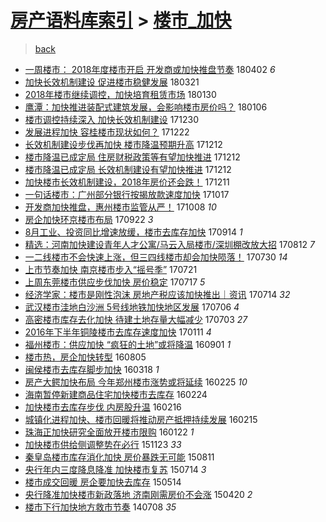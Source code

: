 [房产语料库索引](../../README.md)  > [楼市_加快](楼市_加快.md)
====
> [back](../README.md)

- [一周楼市： 2018年度楼市开启 开发商或加快推盘节奏](http://jkwz.applinzi.com/ittc/7087394523380712454.html#%E4%B8%80%E5%91%A8%E6%A5%BC%E5%B8%82%EF%BC%9A+2018%E5%B9%B4%E5%BA%A6%E6%A5%BC%E5%B8%82%E5%BC%80%E5%90%AF+%E5%BC%80%E5%8F%91%E5%95%86%E6%88%96%E5%8A%A0%E5%BF%AB%E6%8E%A8%E7%9B%98%E8%8A%82%E5%A5%8F) 180402 *6* 
- [加快长效机制建设 促进楼市稳健发展](http://jkwz.applinzi.com/ittc/7082820360187937809.html#%E5%8A%A0%E5%BF%AB%E9%95%BF%E6%95%88%E6%9C%BA%E5%88%B6%E5%BB%BA%E8%AE%BE+%E4%BF%83%E8%BF%9B%E6%A5%BC%E5%B8%82%E7%A8%B3%E5%81%A5%E5%8F%91%E5%B1%95) 180321  
- [2018年楼市继续调控，加快培育租赁市场](http://jkwz.applinzi.com/ittc/7064312651394319367.html#2018%E5%B9%B4%E6%A5%BC%E5%B8%82%E7%BB%A7%E7%BB%AD%E8%B0%83%E6%8E%A7%EF%BC%8C%E5%8A%A0%E5%BF%AB%E5%9F%B9%E8%82%B2%E7%A7%9F%E8%B5%81%E5%B8%82%E5%9C%BA) 180130  
- [鹰潭：加快推进装配式建筑发展，会影响楼市房价吗？](http://jkwz.applinzi.com/ittc/7055378611832357895.html#%E9%B9%B0%E6%BD%AD%EF%BC%9A%E5%8A%A0%E5%BF%AB%E6%8E%A8%E8%BF%9B%E8%A3%85%E9%85%8D%E5%BC%8F%E5%BB%BA%E7%AD%91%E5%8F%91%E5%B1%95%EF%BC%8C%E4%BC%9A%E5%BD%B1%E5%93%8D%E6%A5%BC%E5%B8%82%E6%88%BF%E4%BB%B7%E5%90%97%EF%BC%9F) 180106  
- [楼市调控持续深入 加快长效机制建设](http://jkwz.applinzi.com/ittc/7052971846360630288.html#%E6%A5%BC%E5%B8%82%E8%B0%83%E6%8E%A7%E6%8C%81%E7%BB%AD%E6%B7%B1%E5%85%A5+%E5%8A%A0%E5%BF%AB%E9%95%BF%E6%95%88%E6%9C%BA%E5%88%B6%E5%BB%BA%E8%AE%BE) 171230  
- [发展进程加快 容桂楼市现状如何？](http://jkwz.applinzi.com/ittc/7049822110535386129.html#%E5%8F%91%E5%B1%95%E8%BF%9B%E7%A8%8B%E5%8A%A0%E5%BF%AB+%E5%AE%B9%E6%A1%82%E6%A5%BC%E5%B8%82%E7%8E%B0%E7%8A%B6%E5%A6%82%E4%BD%95%EF%BC%9F) 171222  
- [长效机制建设步伐再加快 楼市降温预期升高](http://jkwz.applinzi.com/ittc/7046125377351582737.html#%E9%95%BF%E6%95%88%E6%9C%BA%E5%88%B6%E5%BB%BA%E8%AE%BE%E6%AD%A5%E4%BC%90%E5%86%8D%E5%8A%A0%E5%BF%AB+%E6%A5%BC%E5%B8%82%E9%99%8D%E6%B8%A9%E9%A2%84%E6%9C%9F%E5%8D%87%E9%AB%98) 171212  
- [楼市降温已成定局 住房财税政策等有望加快推进](http://jkwz.applinzi.com/ittc/7046109352895710224.html#%E6%A5%BC%E5%B8%82%E9%99%8D%E6%B8%A9%E5%B7%B2%E6%88%90%E5%AE%9A%E5%B1%80+%E4%BD%8F%E6%88%BF%E8%B4%A2%E7%A8%8E%E6%94%BF%E7%AD%96%E7%AD%89%E6%9C%89%E6%9C%9B%E5%8A%A0%E5%BF%AB%E6%8E%A8%E8%BF%9B) 171212  
- [楼市降温已成定局 长效机制建设有望加快推进](http://jkwz.applinzi.com/ittc/7046099515281507345.html#%E6%A5%BC%E5%B8%82%E9%99%8D%E6%B8%A9%E5%B7%B2%E6%88%90%E5%AE%9A%E5%B1%80+%E9%95%BF%E6%95%88%E6%9C%BA%E5%88%B6%E5%BB%BA%E8%AE%BE%E6%9C%89%E6%9C%9B%E5%8A%A0%E5%BF%AB%E6%8E%A8%E8%BF%9B) 171212  
- [加快楼市长效机制建设，2018年房价还会跌！](http://jkwz.applinzi.com/ittc/7045850286046839824.html#%E5%8A%A0%E5%BF%AB%E6%A5%BC%E5%B8%82%E9%95%BF%E6%95%88%E6%9C%BA%E5%88%B6%E5%BB%BA%E8%AE%BE%EF%BC%8C2018%E5%B9%B4%E6%88%BF%E4%BB%B7%E8%BF%98%E4%BC%9A%E8%B7%8C%EF%BC%81) 171211  
- [一句话楼市：广州部分银行按揭放款速度加快](http://jkwz.applinzi.com/ittc/7025409873364386833.html#%E4%B8%80%E5%8F%A5%E8%AF%9D%E6%A5%BC%E5%B8%82%EF%BC%9A%E5%B9%BF%E5%B7%9E%E9%83%A8%E5%88%86%E9%93%B6%E8%A1%8C%E6%8C%89%E6%8F%AD%E6%94%BE%E6%AC%BE%E9%80%9F%E5%BA%A6%E5%8A%A0%E5%BF%AB) 171017  
- [开发商加快推盘，惠州楼市监管从严！](http://jkwz.applinzi.com/ittc/7022116099943040017.html#%E5%BC%80%E5%8F%91%E5%95%86%E5%8A%A0%E5%BF%AB%E6%8E%A8%E7%9B%98%EF%BC%8C%E6%83%A0%E5%B7%9E%E6%A5%BC%E5%B8%82%E7%9B%91%E7%AE%A1%E4%BB%8E%E4%B8%A5%EF%BC%81) 171008 *10* 
- [房企加快环京楼市布局](http://jkwz.applinzi.com/ittc/7016038329789973521.html#%E6%88%BF%E4%BC%81%E5%8A%A0%E5%BF%AB%E7%8E%AF%E4%BA%AC%E6%A5%BC%E5%B8%82%E5%B8%83%E5%B1%80) 170922 *3* 
- [8月工业、投资同比增速放缓，楼市去库存加快](http://jkwz.applinzi.com/ittc/7013215784938243089.html#8%E6%9C%88%E5%B7%A5%E4%B8%9A%E3%80%81%E6%8A%95%E8%B5%84%E5%90%8C%E6%AF%94%E5%A2%9E%E9%80%9F%E6%94%BE%E7%BC%93%EF%BC%8C%E6%A5%BC%E5%B8%82%E5%8E%BB%E5%BA%93%E5%AD%98%E5%8A%A0%E5%BF%AB) 170914 *1* 
- [精选：河南加快建设青年人才公寓/马云入局楼市/深圳棚改放大招](http://jkwz.applinzi.com/ittc/7000893560587813905.html#%E7%B2%BE%E9%80%89%EF%BC%9A%E6%B2%B3%E5%8D%97%E5%8A%A0%E5%BF%AB%E5%BB%BA%E8%AE%BE%E9%9D%92%E5%B9%B4%E4%BA%BA%E6%89%8D%E5%85%AC%E5%AF%93%2F%E9%A9%AC%E4%BA%91%E5%85%A5%E5%B1%80%E6%A5%BC%E5%B8%82%2F%E6%B7%B1%E5%9C%B3%E6%A3%9A%E6%94%B9%E6%94%BE%E5%A4%A7%E6%8B%9B) 170812 *7* 
- [一二线楼市不会快速上涨，但三四线楼市却会加快陨落！](http://jkwz.applinzi.com/ittc/6996126133668807696.html#%E4%B8%80%E4%BA%8C%E7%BA%BF%E6%A5%BC%E5%B8%82%E4%B8%8D%E4%BC%9A%E5%BF%AB%E9%80%9F%E4%B8%8A%E6%B6%A8%EF%BC%8C%E4%BD%86%E4%B8%89%E5%9B%9B%E7%BA%BF%E6%A5%BC%E5%B8%82%E5%8D%B4%E4%BC%9A%E5%8A%A0%E5%BF%AB%E9%99%A8%E8%90%BD%EF%BC%81) 170730 *14* 
- [上市节奏加快 南京楼市步入“摇号季”](http://jkwz.applinzi.com/ittc/6992683320897700880.html#%E4%B8%8A%E5%B8%82%E8%8A%82%E5%A5%8F%E5%8A%A0%E5%BF%AB+%E5%8D%97%E4%BA%AC%E6%A5%BC%E5%B8%82%E6%AD%A5%E5%85%A5%E2%80%9C%E6%91%87%E5%8F%B7%E5%AD%A3%E2%80%9D) 170721  
- [上周东莞楼市供应步伐加快 房价稳定](http://jkwz.applinzi.com/ittc/6991169075664126992.html#%E4%B8%8A%E5%91%A8%E4%B8%9C%E8%8E%9E%E6%A5%BC%E5%B8%82%E4%BE%9B%E5%BA%94%E6%AD%A5%E4%BC%90%E5%8A%A0%E5%BF%AB+%E6%88%BF%E4%BB%B7%E7%A8%B3%E5%AE%9A) 170717 *5* 
- [经济学家：楼市是刚性泡沫 房地产税应该加快推出｜资讯](http://jkwz.applinzi.com/ittc/6990200856732238864.html#%E7%BB%8F%E6%B5%8E%E5%AD%A6%E5%AE%B6%EF%BC%9A%E6%A5%BC%E5%B8%82%E6%98%AF%E5%88%9A%E6%80%A7%E6%B3%A1%E6%B2%AB+%E6%88%BF%E5%9C%B0%E4%BA%A7%E7%A8%8E%E5%BA%94%E8%AF%A5%E5%8A%A0%E5%BF%AB%E6%8E%A8%E5%87%BA%EF%BD%9C%E8%B5%84%E8%AE%AF) 170714 *32* 
- [武汉楼市洼地白沙洲 5号线地铁加快地区发展](http://jkwz.applinzi.com/ittc/6987237773734839301.html#%E6%AD%A6%E6%B1%89%E6%A5%BC%E5%B8%82%E6%B4%BC%E5%9C%B0%E7%99%BD%E6%B2%99%E6%B4%B2+5%E5%8F%B7%E7%BA%BF%E5%9C%B0%E9%93%81%E5%8A%A0%E5%BF%AB%E5%9C%B0%E5%8C%BA%E5%8F%91%E5%B1%95) 170706 *4* 
- [高密楼市库存去化加快 待建土地存量大幅减少](http://jkwz.applinzi.com/ittc/6986100682741253125.html#%E9%AB%98%E5%AF%86%E6%A5%BC%E5%B8%82%E5%BA%93%E5%AD%98%E5%8E%BB%E5%8C%96%E5%8A%A0%E5%BF%AB+%E5%BE%85%E5%BB%BA%E5%9C%9F%E5%9C%B0%E5%AD%98%E9%87%8F%E5%A4%A7%E5%B9%85%E5%87%8F%E5%B0%91) 170703 *27* 
- [2016年下半年铜陵楼市去库存速度加快](http://jkwz.applinzi.com/ittc/6921928109476807685.html#2016%E5%B9%B4%E4%B8%8B%E5%8D%8A%E5%B9%B4%E9%93%9C%E9%99%B5%E6%A5%BC%E5%B8%82%E5%8E%BB%E5%BA%93%E5%AD%98%E9%80%9F%E5%BA%A6%E5%8A%A0%E5%BF%AB) 170111 *4* 
- [福州楼市：供应加快 “疯狂的土地”或将降温](http://jkwz.applinzi.com/ittc/6872818211539649540.html#%E7%A6%8F%E5%B7%9E%E6%A5%BC%E5%B8%82%EF%BC%9A%E4%BE%9B%E5%BA%94%E5%8A%A0%E5%BF%AB+%E2%80%9C%E7%96%AF%E7%8B%82%E7%9A%84%E5%9C%9F%E5%9C%B0%E2%80%9D%E6%88%96%E5%B0%86%E9%99%8D%E6%B8%A9) 160901 *1* 
- [楼市热，房企加快转型](http://jkwz.applinzi.com/ittc/6862677353217655812.html#%E6%A5%BC%E5%B8%82%E7%83%AD%EF%BC%8C%E6%88%BF%E4%BC%81%E5%8A%A0%E5%BF%AB%E8%BD%AC%E5%9E%8B) 160805  
- [闽侯楼市去库存脚步加快](http://jkwz.applinzi.com/ittc/6810852204906808325.html#%E9%97%BD%E4%BE%AF%E6%A5%BC%E5%B8%82%E5%8E%BB%E5%BA%93%E5%AD%98%E8%84%9A%E6%AD%A5%E5%8A%A0%E5%BF%AB) 160318 *1* 
- [房产大鳄加快布局 今年郑州楼市涨势或将延续](http://jkwz.applinzi.com/ittc/6802689837379355652.html#%E6%88%BF%E4%BA%A7%E5%A4%A7%E9%B3%84%E5%8A%A0%E5%BF%AB%E5%B8%83%E5%B1%80+%E4%BB%8A%E5%B9%B4%E9%83%91%E5%B7%9E%E6%A5%BC%E5%B8%82%E6%B6%A8%E5%8A%BF%E6%88%96%E5%B0%86%E5%BB%B6%E7%BB%AD) 160225 *10* 
- [海南暂停新建商品住宅加快楼市去库存](http://jkwz.applinzi.com/ittc/6802408721225352197.html#%E6%B5%B7%E5%8D%97%E6%9A%82%E5%81%9C%E6%96%B0%E5%BB%BA%E5%95%86%E5%93%81%E4%BD%8F%E5%AE%85%E5%8A%A0%E5%BF%AB%E6%A5%BC%E5%B8%82%E5%8E%BB%E5%BA%93%E5%AD%98) 160224  
- [加快楼市去库存步伐 内房股升温](http://jkwz.applinzi.com/ittc/6799373638008570885.html#%E5%8A%A0%E5%BF%AB%E6%A5%BC%E5%B8%82%E5%8E%BB%E5%BA%93%E5%AD%98%E6%AD%A5%E4%BC%90+%E5%86%85%E6%88%BF%E8%82%A1%E5%8D%87%E6%B8%A9) 160216  
- [城镇化进程加快、楼市回暖将推动房产抵押持续发展](http://jkwz.applinzi.com/ittc/6799141463229203460.html#%E5%9F%8E%E9%95%87%E5%8C%96%E8%BF%9B%E7%A8%8B%E5%8A%A0%E5%BF%AB%E3%80%81%E6%A5%BC%E5%B8%82%E5%9B%9E%E6%9A%96%E5%B0%86%E6%8E%A8%E5%8A%A8%E6%88%BF%E4%BA%A7%E6%8A%B5%E6%8A%BC%E6%8C%81%E7%BB%AD%E5%8F%91%E5%B1%95) 160215  
- [珠海正加快研究全面放开楼市限购](http://jkwz.applinzi.com/ittc/6790092524525978628.html#%E7%8F%A0%E6%B5%B7%E6%AD%A3%E5%8A%A0%E5%BF%AB%E7%A0%94%E7%A9%B6%E5%85%A8%E9%9D%A2%E6%94%BE%E5%BC%80%E6%A5%BC%E5%B8%82%E9%99%90%E8%B4%AD) 160122 *1* 
- [加快楼市供给侧调整势在必行](http://jkwz.applinzi.com/ittc/6767663862220588036.html#%E5%8A%A0%E5%BF%AB%E6%A5%BC%E5%B8%82%E4%BE%9B%E7%BB%99%E4%BE%A7%E8%B0%83%E6%95%B4%E5%8A%BF%E5%9C%A8%E5%BF%85%E8%A1%8C) 151123 *33* 
- [秦皇岛楼市库存消化加快 房价暴跌无可能](http://jkwz.applinzi.com/ittc/547650615679924109.html#%E7%A7%A6%E7%9A%87%E5%B2%9B%E6%A5%BC%E5%B8%82%E5%BA%93%E5%AD%98%E6%B6%88%E5%8C%96%E5%8A%A0%E5%BF%AB+%E6%88%BF%E4%BB%B7%E6%9A%B4%E8%B7%8C%E6%97%A0%E5%8F%AF%E8%83%BD) 150811  
- [央行年内三度降息降准 加快楼市复苏](http://jkwz.applinzi.com/ittc/547650614964157136.html#%E5%A4%AE%E8%A1%8C%E5%B9%B4%E5%86%85%E4%B8%89%E5%BA%A6%E9%99%8D%E6%81%AF%E9%99%8D%E5%87%86+%E5%8A%A0%E5%BF%AB%E6%A5%BC%E5%B8%82%E5%A4%8D%E8%8B%8F) 150714 *3* 
- [楼市成交回暖 房企要加快去库存](http://jkwz.applinzi.com/ittc/547650611405968601.html#%E6%A5%BC%E5%B8%82%E6%88%90%E4%BA%A4%E5%9B%9E%E6%9A%96+%E6%88%BF%E4%BC%81%E8%A6%81%E5%8A%A0%E5%BF%AB%E5%8E%BB%E5%BA%93%E5%AD%98) 150514  
- [央行降准加快楼市新政落地 济南刚需房价不会涨](http://jkwz.applinzi.com/ittc/547650611406001086.html#%E5%A4%AE%E8%A1%8C%E9%99%8D%E5%87%86%E5%8A%A0%E5%BF%AB%E6%A5%BC%E5%B8%82%E6%96%B0%E6%94%BF%E8%90%BD%E5%9C%B0+%E6%B5%8E%E5%8D%97%E5%88%9A%E9%9C%80%E6%88%BF%E4%BB%B7%E4%B8%8D%E4%BC%9A%E6%B6%A8) 150420 *2* 
- [楼市下行加快地方救市节奏](http://jkwz.applinzi.com/ittc/547650611369775187.html#%E6%A5%BC%E5%B8%82%E4%B8%8B%E8%A1%8C%E5%8A%A0%E5%BF%AB%E5%9C%B0%E6%96%B9%E6%95%91%E5%B8%82%E8%8A%82%E5%A5%8F) 140708 *35* 
